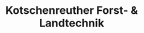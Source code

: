 ---
title: "Kotschenreuther Forst- & Landtechnik"
url: /rudolstadt/kotschenreuther-forst-und-landtechnik/
shop: Allgemein
---